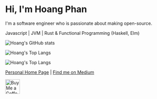 # Hi, I'm Hoang Phan 

I'm a software engineer who is passionate about making open-source.

Javascript | JVM | Rust & Functional Programming (Haskell, Elm)

![Hoang's GitHub stats](https://github-readme-stats.vercel.app/api?username=hoangpq&show_icons=true&theme=radical)

![Hoang's Top Langs](https://github-readme-stats.vercel.app/api/top-langs/?username=hoangpq&layout=compact&theme=onedark)

![Hoang's Top Langs](https://early-deer-44.deno.dev?ur=hoangpq)

[Personal Home Page](https://hoangpq.github.io/) | [Find me on Medium](https://hoangphanplay.medium.com/)
<p align="left">
  <a href='https://ko-fi.com/hoangphan' target='_blank'>
    <img height='35' style='border:0px;height:46px;' src='https://az743702.vo.msecnd.net/cdn/kofi3.png?v=0' border='0' alt='Buy Me a Coffee at ko-fi.com' />
  </a>
</p>


